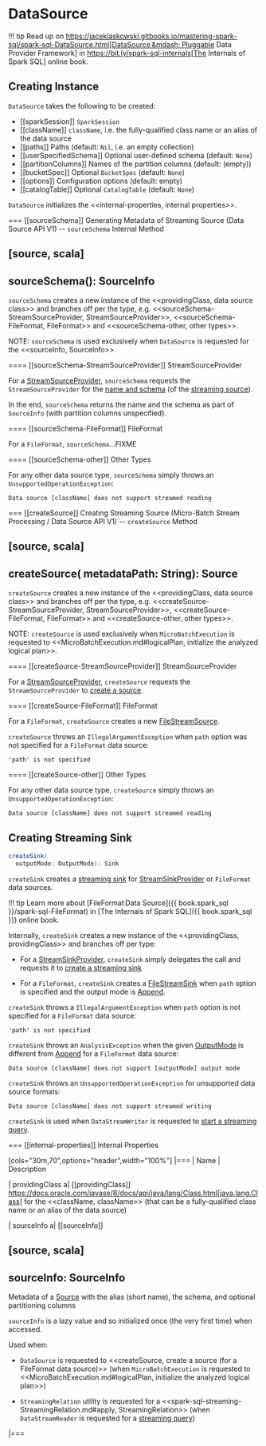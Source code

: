 # DataSource

!!! tip
    Read up on https://jaceklaskowski.gitbooks.io/mastering-spark-sql/spark-sql-DataSource.html[DataSource &mdash; Pluggable Data Provider Framework]  in https://bit.ly/spark-sql-internals[The Internals of Spark SQL] online book.

## Creating Instance

`DataSource` takes the following to be created:

* [[sparkSession]] `SparkSession`
* [[className]] `className`, i.e. the fully-qualified class name or an alias of the data source
* [[paths]] Paths (default: `Nil`, i.e. an empty collection)
* [[userSpecifiedSchema]] Optional user-defined schema (default: `None`)
* [[partitionColumns]] Names of the partition columns (default: (empty))
* [[bucketSpec]] Optional `BucketSpec` (default: `None`)
* [[options]] Configuration options (default: empty)
* [[catalogTable]] Optional `CatalogTable` (default: `None`)

`DataSource` initializes the <<internal-properties, internal properties>>.

=== [[sourceSchema]] Generating Metadata of Streaming Source (Data Source API V1) -- `sourceSchema` Internal Method

[source, scala]
----
sourceSchema(): SourceInfo
----

`sourceSchema` creates a new instance of the <<providingClass, data source class>> and branches off per the type, e.g. <<sourceSchema-StreamSourceProvider, StreamSourceProvider>>, <<sourceSchema-FileFormat, FileFormat>> and <<sourceSchema-other, other types>>.

NOTE: `sourceSchema` is used exclusively when `DataSource` is requested for the <<sourceInfo, SourceInfo>>.

==== [[sourceSchema-StreamSourceProvider]] StreamSourceProvider

For a [StreamSourceProvider](StreamSourceProvider.md), `sourceSchema` requests the `StreamSourceProvider` for the [name and schema](StreamSourceProvider.md#sourceSchema) (of the [streaming source](Source.md)).

In the end, `sourceSchema` returns the name and the schema as part of `SourceInfo` (with partition columns unspecified).

==== [[sourceSchema-FileFormat]] FileFormat

For a `FileFormat`, `sourceSchema`...FIXME

==== [[sourceSchema-other]] Other Types

For any other data source type, `sourceSchema` simply throws an `UnsupportedOperationException`:

```
Data source [className] does not support streamed reading
```

=== [[createSource]] Creating Streaming Source (Micro-Batch Stream Processing / Data Source API V1) -- `createSource` Method

[source, scala]
----
createSource(
  metadataPath: String): Source
----

`createSource` creates a new instance of the <<providingClass, data source class>> and branches off per the type, e.g. <<createSource-StreamSourceProvider, StreamSourceProvider>>, <<createSource-FileFormat, FileFormat>> and <<createSource-other, other types>>.

NOTE: `createSource` is used exclusively when `MicroBatchExecution` is requested to <<MicroBatchExecution.md#logicalPlan, initialize the analyzed logical plan>>.

==== [[createSource-StreamSourceProvider]] StreamSourceProvider

For a [StreamSourceProvider](StreamSourceProvider.md), `createSource` requests the `StreamSourceProvider` to [create a source](StreamSourceProvider.md#createSource).

==== [[createSource-FileFormat]] FileFormat

For a `FileFormat`, `createSource` creates a new [FileStreamSource](datasources/file/FileStreamSource.md).

`createSource` throws an `IllegalArgumentException` when `path` option was not specified for a `FileFormat` data source:

```text
'path' is not specified
```

==== [[createSource-other]] Other Types

For any other data source type, `createSource` simply throws an `UnsupportedOperationException`:

```text
Data source [className] does not support streamed reading
```

## <span id="createSink"> Creating Streaming Sink

```scala
createSink(
  outputMode: OutputMode): Sink
```

`createSink` creates a [streaming sink](Sink.md) for [StreamSinkProvider](StreamSinkProvider.md) or `FileFormat` data sources.

!!! tip
    Learn more about [FileFormat Data Source]({{ book.spark_sql }}/spark-sql-FileFormat) in [The Internals of Spark SQL]({{ book.spark_sql }}) online book.

Internally, `createSink` creates a new instance of the <<providingClass, providingClass>> and branches off per type:

* For a [StreamSinkProvider](StreamSinkProvider.md), `createSink` simply delegates the call and requests it to [create a streaming sink](StreamSinkProvider.md#createSink)

* For a `FileFormat`, `createSink` creates a [FileStreamSink](datasources/file/FileStreamSink.md) when `path` option is specified and the output mode is [Append](OutputMode.md#Append).

`createSink` throws a `IllegalArgumentException` when `path` option is not specified for a `FileFormat` data source:

```text
'path' is not specified
```

`createSink` throws an `AnalysisException` when the given [OutputMode](OutputMode.md) is different from [Append](OutputMode.md#Append) for a `FileFormat` data source:

```
Data source [className] does not support [outputMode] output mode
```

`createSink` throws an `UnsupportedOperationException` for unsupported data source formats:

```
Data source [className] does not support streamed writing
```

`createSink` is used when `DataStreamWriter` is requested to [start a streaming query](DataStreamWriter.md#start).

=== [[internal-properties]] Internal Properties

[cols="30m,70",options="header",width="100%"]
|===
| Name
| Description

| providingClass
a| [[providingClass]] https://docs.oracle.com/javase/8/docs/api/java/lang/Class.html[java.lang.Class] for the <<className, className>> (that can be a fully-qualified class name or an alias of the data source)

| sourceInfo
a| [[sourceInfo]]

[source, scala]
----
sourceInfo: SourceInfo
----

Metadata of a [Source](Source.md) with the alias (short name), the schema, and optional partitioning columns

`sourceInfo` is a lazy value and so initialized once (the very first time) when accessed.

Used when:

* `DataSource` is requested to <<createSource, create a source (for a FileFormat data source)>> (when `MicroBatchExecution` is requested to <<MicroBatchExecution.md#logicalPlan, initialize the analyzed logical plan>>)

* `StreamingRelation` utility is requested for a <<spark-sql-streaming-StreamingRelation.md#apply, StreamingRelation>> (when `DataStreamReader` is requested for a [streaming query](DataStreamReader.md#load))

|===
